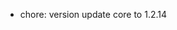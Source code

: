 <!-- The pattern we follow here is to keep the changelog for the latest version -->
<!-- Old changelogs are automatically attached to the GitHub releases -->

- chore: version update core to 1.2.14